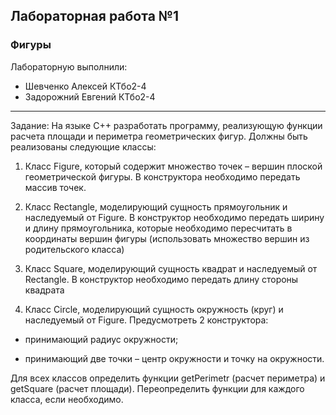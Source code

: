 ## Лабораторная работа №1 ##
### Фигуры ####

Лабораторную выполнили:
* Шевченко Алексей КТбо2-4
* Задорожний Евгений КТбо2-4

***
Задание: На языке С++ разработать программу, реализующую функции расчета площади и периметра геометрических фигур. Должны быть реализованы следующие классы:

1. Класс Figure, который содержит множество точек – вершин плоской геометрической фигуры. В конструктора необходимо передать массив точек.

2. Класс Rectangle, моделирующий сущность прямоугольник и наследуемый от Figure. В конструктор необходимо передать ширину и длину прямоугольника, которые необходимо пересчитать в координаты вершин фигуры (использовать множество вершин из родительского класса)

3. Класс Square, моделирующий сущность квадрат и наследуемый от Rectangle. В конструктор необходимо передать длину стороны квадрата

4. Класс Circle, моделирующий сущность окружность (круг) и наследуемый от Figure. Предусмотреть 2 конструктора:

  * принимающий радиус окружности;

  * принимающий две точки – центр окружности и точку на окружности.

Для всех классов определить функции getPerimetr (расчет периметра) и getSquare (расчет площади). Переопределить функции для каждого класса, если необходимо.
